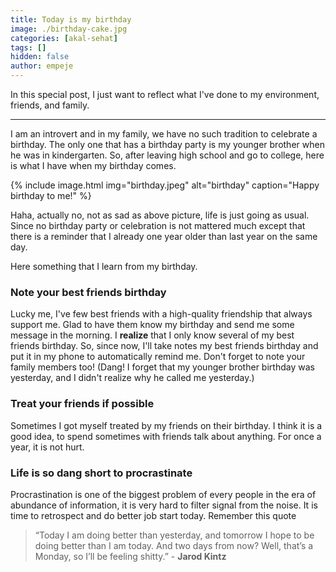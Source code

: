 ```yaml
---
title: Today is my birthday
image: ./birthday-cake.jpg
categories: [akal-sehat]
tags: []
hidden: false
author: empeje
---
```


In this special post, I just want to reflect what I've done to my environment, friends, and family.

***

I am an introvert and in my family, we have no such tradition to celebrate a birthday. The only one that has a birthday party is my younger brother when he was in kindergarten. So, after leaving high school and go to college, here is what I have when my birthday comes.

{% include image.html img="birthday.jpeg" alt="birthday" caption="Happy birthday to me!" %}

Haha, actually no, not as sad as above picture, life is just going as usual. Since no birthday party or celebration is not mattered much except that there is a reminder that I already one year older than last year on the same day.

Here something that I learn from my birthday.

### Note your best friends birthday

Lucky me, I've few best friends with a high-quality friendship that always support me. Glad to have them know my birthday and send me some message in the morning. I **realize** that I only know several of my best friends birthday. So, since now, I'll take notes my best friends birthday and put it in my phone to automatically remind me. Don't forget to note your family members too! (Dang! I forget that my younger brother birthday was yesterday, and I didn't realize why he called me yesterday.)

### Treat your friends if possible

Sometimes I got myself treated by my friends on their birthday. I think it is a good idea, to spend sometimes with friends talk about anything. For once a year, it is not hurt.

### Life is so dang short to procrastinate

Procrastination is one of the biggest problem of every people in the era of abundance of information, it is very hard to filter signal from the noise. It is time to retrospect and do better job start today. Remember this quote

>“Today I am doing better than yesterday, and tomorrow I hope to be doing better than I am today. And two days from now? Well, that’s a Monday, so I’ll be feeling shitty.” - **Jarod Kintz**